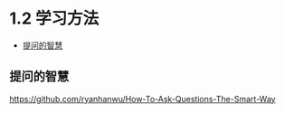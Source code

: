 # 1.2 学习方法

- [提问的智慧](#提问的智慧)


## 提问的智慧
https://github.com/ryanhanwu/How-To-Ask-Questions-The-Smart-Way
